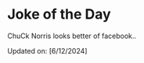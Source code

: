 # Joke of the Day

<!-- #joke -->
ChuCk Norris looks better of facebook..

Updated on: [6/12/2024]
<!-- #jokeEnd -->